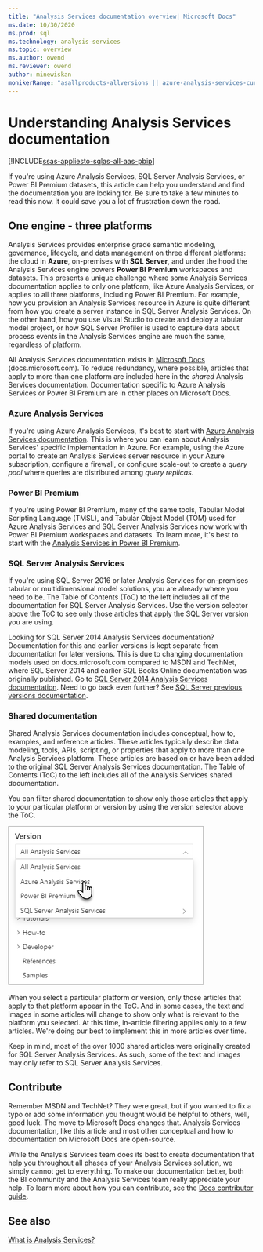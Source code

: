 ```yaml
---
title: "Analysis Services documentation overview| Microsoft Docs"
ms.date: 10/30/2020
ms.prod: sql
ms.technology: analysis-services
ms.topic: overview
ms.author: owend
ms.reviewer: owend
author: minewiskan
monikerRange: "asallproducts-allversions || azure-analysis-services-current || power-bi-premium-current || >= sql-analysis-services-2016"
---
```

# Understanding Analysis Services documentation

[!INCLUDE[ssas-appliesto-sqlas-all-aas-pbip](includes/ssas-appliesto-sqlas-all-aas-pbip.md)]

If you're using Azure Analysis Services, SQL Server Analysis Services, or Power BI Premium datasets, this article can help you understand and find the documentation you are looking for. Be sure to take a few minutes to read this now. It could save you a lot of frustration down the road.

## One engine - three platforms

Analysis Services provides enterprise grade semantic modeling, governance, lifecycle, and data management on three different platforms: the cloud in **Azure**, on-premises with **SQL Server**, and under the hood the Analysis Services engine powers **Power BI Premium** workspaces and datasets. This presents a unique challenge where some Analysis Services documentation applies to only one platform, like Azure Analysis Services, or applies to all three platforms, including Power BI Premium. For example, how you provision an Analysis Services resource in Azure is quite different from how you create a server instance in SQL Server Analysis Services. On the other hand, how you use Visual Studio to create and deploy a tabular model project, or how SQL Server Profiler is used to capture data about process events in the Analysis Services engine are much the same, regardless of platform.

All Analysis Services documentation exists in [Microsoft Docs](https://docs.microsoft.com/) (docs.microsoft.com). To reduce redundancy, where possible, articles that apply to more than one platform are included here in the *shared* Analysis Services documentation. Documentation specific to Azure Analysis Services or Power BI Premium are in other places on Microsoft Docs.

### Azure Analysis Services

If you're using Azure Analysis Services, it's best to start with [Azure Analysis Services documentation](https://docs.microsoft.com/azure/analysis-services/). This is where you can learn about Analysis Services' specific implementation in Azure. For example, using the Azure portal to create an Analysis Services server resource in your Azure subscription, configure a firewall, or configure scale-out to create a *query pool* where queries are distributed among *query replicas*.

### Power BI Premium 

If you're using Power BI Premium, many of the same tools, Tabular Model Scripting Language (TMSL), and Tabular Object Model (TOM) used for Azure Analysis Services and SQL Server Analysis Services now work with Power BI Premium workspaces and datasets. To learn more, it's best to start with the [Analysis Services in Power BI Premium](https://docs.microsoft.com/power-bi/service-premium-what-is#analysis-services-in-power-bi-premium).

### SQL Server Analysis Services

If you're using SQL Server 2016 or later Analysis Services for on-premises tabular or multidimensional model solutions, you are already where you need to be. The Table of Contents (ToC) to the left includes all of the documentation for SQL Server Analysis Services. Use the version selector above the ToC to see only those articles that apply the SQL Server version you are using.

Looking for SQL Server 2014 Analysis Services documentation? Documentation for this and earlier versions is kept separate from documentation for later versions. This is due to changing documentation models used on docs.microsoft.com compared to MSDN and TechNet, where SQL Server 2014 and earlier SQL Books Online documentation was originally published. Go to [SQL Server 2014 Analysis Services documentation](https://docs.microsoft.com/previous-versions/sql/2014/analysis-services/analysis-services?view=sql-server-2014&preserve-view=true). Need to go back even further? See [SQL Server previous versions documentation](https://docs.microsoft.com/previous-versions/sql/).

### Shared documentation

Shared Analysis Services documentation includes conceptual, how to, examples, and reference articles. These articles typically describe data modeling, tools, APIs, scripting, or properties that apply to more than one Analysis Services platform. These articles are based on or have been added to the original SQL Server Analysis Services documentation. The Table of Contents (ToC) to the left includes all of the Analysis Services shared documentation.

You can filter shared documentation to show only those articles that apply to your particular platform or version by using the version selector above the ToC.

![version selector](media/analysis-services-docs/version-selector.png)

When you select a particular platform or version, only those articles that apply to that platform appear in the ToC. And in some cases, the text and images in some articles will change to show only what is relevant to the platform you selected. At this time, in-article filtering applies only to a few articles. We're doing our best to implement this in more articles over time.

Keep in mind, most of the over 1000 shared articles were originally created for SQL Server Analysis Services. As such, some of the text and images may only refer to SQL Server Analysis Services.  

## Contribute

Remember MSDN and TechNet? They were great, but if you wanted to fix a typo or add some information you thought would be helpful to others, well, good luck. The move to Microsoft Docs changes that. Analysis Services documentation, like this article and most other conceptual and how to documentation on Microsoft Docs are open-source.

While the Analysis Services team does its best to create documentation that help you throughout all phases of your Analysis Services solution, we simply cannot get to everything. To make our documentation better, both the BI community and the Analysis Services team really appreciate your help. To learn more about how you can contribute, see the [Docs contributor guide](https://docs.microsoft.com/contribute/).

## See also

[What is Analysis Services?](analysis-services-overview.md)
